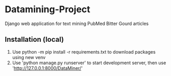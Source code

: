 # Datamining-Project
Django web application for text mining PubMed Bitter Gourd articles

## Installation (local)
1. Use python -m pip install -r requirements.txt to download packages using new venv
2. Use 'python manage.py runserver' to start development server, then use 'http://127.0.0.1:8000/DataMiner/'
